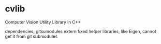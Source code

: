 # cvlib
Computer Vision Utility Library in C++

dependencies, gitsumodules
extern fixed helper libraries, like Eigen, cannot get it from git submodules
